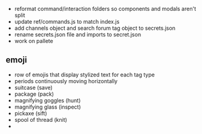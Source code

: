 * reformat command/interaction folders so components and modals aren't split
* update ref/commands.js to match index.js
* add channels object and search forum tag object to secrets.json
* rename secrets.json file and imports to secret.json
* work on pallete

## emoji

* row of emojis that display stylized text for each tag type
* periods continuously moving horizontally
* suitcase (save)
* package (pack)
* magnifying goggles (hunt)
* magnifying glass (inspect)
* pickaxe (sift)
* spool of thread (knit)
* 